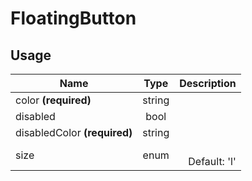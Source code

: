 <!-- 
This is an auto-generated markdown. 
You can change it in "src/molecules/FloatingButton.jsx" and run build:docs to update this file.
-->
# FloatingButton

## Usage
| Name        | Type           | Description  |
| ----------- |:--------------:| ------------:|
|color **(required)**|string|
|disabled|bool|
|disabledColor **(required)**|string|
|size|enum|<br>Default: 'l'
